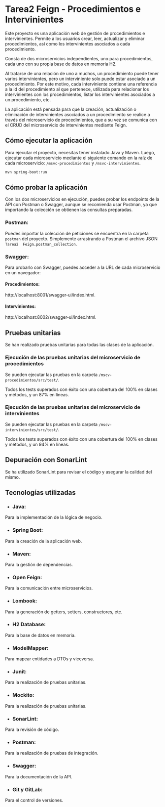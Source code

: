 # Tarea2 Feign - Procedimientos e Intervinientes

Este proyecto es una aplicación web de gestión de procedimientos e intervinientes. Permite a los usuarios crear, leer,
actualizar y eliminar procedimientos, así como los intervinientes asociados a cada procedimiento.

Consta de dos microservicios independientes, uno para procedimientos, cada uno con su propia base de datos en memoria H2.

Al tratarse de una relación de uno a muchos, un procedimiento puede tener varios intervinientes, pero un interviniente
solo puede estar asociado a un procedimiento. Por este motivo, cada interviniente contiene una referencia a la id 
del procedimiento al que pertenece, utilizada para relacionar los intervinientes con los procedimientos, listar
los intervinientes asociados a un procedimiento, etc.

La aplicación está pensada para que la creación, actualización o eliminación de intervinientes asociados a un 
procedimiento se realice a través del microservicio de procedimientos, que a su vez se comunica con el CRUD del 
microservicio de intervinientes mediante Feign.

## Cómo ejecutar la aplicación

Para ejecutar el proyecto, necesitas tener instalado Java y Maven. Luego, ejecutar cada microservicio mediante el
siguiente comando en la raíz de cada microservicio: `/msvc-procedimientos` y `/msvc-intervinientes`.

```bash
mvn spring-boot:run
```

## Cómo probar la aplicación
Con los dos microservicios en ejecución, puedes probar los endpoints de la API con Postman o Swagger, aunque se
recomienda usar Postman, ya que importando la colección se obtienen las consultas preparadas.

### Postman:
Puedes importar la colección de peticiones se encuentra en la carpeta `postman` del proyecto. Simplemente arrastrando a 
Postman el archivo JSON `Tarea2  Feign.postman_collection`.

### Swagger:
Para probarlo con Swagger, puedes acceder a la URL de cada microservicio en un navegador:

#### Procedimientos:
http://localhost:8001/swagger-ui/index.html.
#### Intervinientes:
http://localhost:8002/swagger-ui/index.html.


## Pruebas unitarias

Se han realizado pruebas unitarias para todas las clases de la aplicación. 

### Ejecución de las pruebas unitarias del microservicio de procedimientos

Se pueden ejecutar las pruebas en la carpeta `/mscv-procedimientos/src/test/`.

Todos los tests superados con éxito con una cobertura del 100% en clases y métodos, y un 87% en líneas.

### Ejecución de las pruebas unitarias del microservicio de intervinientes

Se pueden ejecutar las pruebas en la carpeta `/mscv-intervinientes/src/test/`.

Todos los tests superados con éxito con una cobertura del 100% en clases y métodos, y un 94% en líneas.

## Depuración con SonarLint
Se ha utilizado SonarLint para revisar el código y asegurar la calidad del mismo. 

## Tecnologías utilizadas

- ### Java:
Para la implementación de la lógica de negocio.
- ### Spring Boot: 
Para la creación de la aplicación web.
- ### Maven: 
Para la gestión de dependencias.
- ### Open Feign:
Para la comunicación entre microservicios.
- ### Lombook:
Para la generación de getters, setters, constructores, etc.
- ### H2 Database:
Para la base de datos en memoria.
- ### ModelMapper: 
Para mapear entidades a DTOs y viceversa.
- ### Junit:
Para la realización de pruebas unitarias.
- ### Mockito:
Para la realización de pruebas unitarias.
- ### SonarLint:
Para la revisión de código.
- ### Postman:
Para la realización de pruebas de integración.
- ### Swagger:
Para la documentación de la API.
- ### Git y GitLab:
Para el control de versiones.


